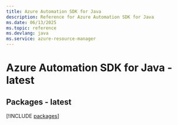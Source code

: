 ```yaml
---
title: Azure Automation SDK for Java
description: Reference for Azure Automation SDK for Java
ms.date: 06/13/2025
ms.topic: reference
ms.devlang: java
ms.service: azure-resource-manager
---
```

# Azure Automation SDK for Java - latest
## Packages - latest
[!INCLUDE [packages](automation-index.md)]
